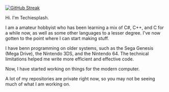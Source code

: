 [![GitHub Streak](https://streak-stats.demolab.com/?user=Techiesplash)](https://git.io/streak-stats) 

Hi. I'm Techiesplash.

I am a amateur hobbyist who has been learning a mix of C#, C++, and C for a while now, as well as some other languages to a lesser degree.
I've now gotten to the point where I can start making stuff.

I have benn programming on older systems, such as the Sega Genesis (Mega Drive), the Nintendo 3DS, and the Nintendo 64.
The technical limitations helped me write more efficient and effective code.

Now, I have started working on things for the modern computer. 

A lot of my repositories are private right now, so you may not be seeing much of what I am working on.
